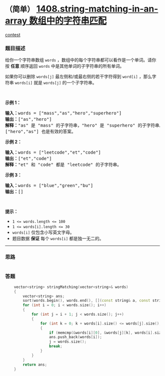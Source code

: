 # `（简单）` [1408.string-matching-in-an-array 数组中的字符串匹配](https://leetcode-cn.com/problems/string-matching-in-an-array/)

[contest](https://leetcode-cn.com/contest/weekly-contest-184/problems/string-matching-in-an-array/)

### 题目描述
<p>给你一个字符串数组 <code>words</code> ，数组中的每个字符串都可以看作是一个单词。请你按 <strong>任意</strong> 顺序返回 <code>words</code> 中是其他单词的子字符串的所有单词。</p>

<p>如果你可以删除 <code>words[j]</code>&nbsp;最左侧和/或最右侧的若干字符得到 <code>word[i]</code> ，那么字符串 <code>words[i]</code> 就是 <code>words[j]</code> 的一个子字符串。</p>

<p>&nbsp;</p>

<p><strong>示例 1：</strong></p>

<pre><strong>输入：</strong>words = ["mass","as","hero","superhero"]
<strong>输出：</strong>["as","hero"]
<strong>解释：</strong>"as" 是 "mass" 的子字符串，"hero" 是 "superhero" 的子字符串。
["hero","as"] 也是有效的答案。
</pre>

<p><strong>示例 2：</strong></p>

<pre><strong>输入：</strong>words = ["leetcode","et","code"]
<strong>输出：</strong>["et","code"]
<strong>解释：</strong>"et" 和 "code" 都是 "leetcode" 的子字符串。
</pre>

<p><strong>示例 3：</strong></p>

<pre><strong>输入：</strong>words = ["blue","green","bu"]
<strong>输出：</strong>[]
</pre>

<p>&nbsp;</p>

<p><strong>提示：</strong></p>

<ul>
	<li><code>1 &lt;= words.length &lt;= 100</code></li>
	<li><code>1 &lt;= words[i].length &lt;= 30</code></li>
	<li><code>words[i]</code> 仅包含小写英文字母。</li>
	<li>题目数据 <strong>保证</strong> 每个 <code>words[i]</code> 都是独一无二的。</li>
</ul>

            

---
### 思路
```
```



### 答题
``` C++
    vector<string> stringMatching(vector<string>& words) 
    {
        vector<string> ans;
        sort(words.begin(), words.end(), [](const string& a, const string& b) { return a.size() < b.size(); });
        for (int i = 0; i < words.size(); i++)
        {
            for (int j = i + 1; j < words.size(); j++)
            {
                for (int k = 0; k + words[i].size() <= words[j].size(); k++)
                {
                    if (memcmp(&words[i][0], &words[j][k], words[i].size()) != 0) continue;
                    ans.push_back(words[i]);
                    j = words.size();
                    break;
                }
            }
        }
        return ans;
    }
```




